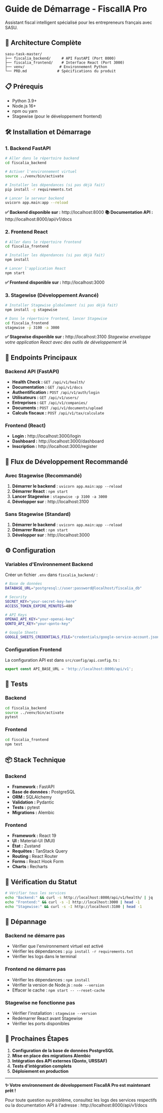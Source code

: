 # Guide de Démarrage - FiscalIA Pro

Assistant fiscal intelligent spécialisé pour les entrepreneurs français avec SASU.

## 🚀 Architecture Complète

```
sasu-task-master/
├── fiscalia_backend/     # API FastAPI (Port 8000)
├── fiscalia_frontend/    # Interface React (Port 3000)
├── venv/                # Environnement Python
└── PRD.md              # Spécifications du produit
```

## 📋 Prérequis

- Python 3.9+
- Node.js 16+
- npm ou yarn
- Stagewise (pour le développement frontend)

## 🛠️ Installation et Démarrage

### 1. Backend FastAPI

```bash
# Aller dans le répertoire backend
cd fiscalia_backend

# Activer l'environnement virtuel
source ../venv/bin/activate

# Installer les dépendances (si pas déjà fait)
pip install -r requirements.txt

# Lancer le serveur backend
uvicorn app.main:app --reload
```

**✅ Backend disponible sur :** http://localhost:8000
**📚 Documentation API :** http://localhost:8000/api/v1/docs

### 2. Frontend React

```bash
# Aller dans le répertoire frontend
cd fiscalia_frontend

# Installer les dépendances (si pas déjà fait)
npm install

# Lancer l'application React
npm start
```

**✅ Frontend disponible sur :** http://localhost:3000

### 3. Stagewise (Développement Avancé)

```bash
# Installer Stagewise globalement (si pas déjà fait)
npm install -g stagewise

# Dans le répertoire frontend, lancer Stagewise
cd fiscalia_frontend
stagewise -p 3100 -a 3000
```

**✅ Stagewise disponible sur :** http://localhost:3100
*Stagewise enveloppe votre application React avec des outils de développement IA*

## 🔗 Endpoints Principaux

### Backend API (FastAPI)

- **Health Check :** `GET /api/v1/health/`
- **Documentation :** `GET /api/v1/docs`
- **Authentification :** `POST /api/v1/auth/login`
- **Utilisateurs :** `GET /api/v1/users/`
- **Entreprises :** `GET /api/v1/companies/`
- **Documents :** `POST /api/v1/documents/upload`
- **Calculs fiscaux :** `POST /api/v1/tax/calculate`

### Frontend (React)

- **Login :** http://localhost:3000/login
- **Dashboard :** http://localhost:3000/dashboard
- **Inscription :** http://localhost:3000/register

## 🎯 Flux de Développement Recommandé

### Avec Stagewise (Recommandé)

1. **Démarrer le backend** : `uvicorn app.main:app --reload`
2. **Démarrer React** : `npm start` 
3. **Lancer Stagewise** : `stagewise -p 3100 -a 3000`
4. **Développer sur** : http://localhost:3100

### Sans Stagewise (Standard)

1. **Démarrer le backend** : `uvicorn app.main:app --reload`
2. **Démarrer React** : `npm start`
3. **Développer sur** : http://localhost:3000

## ⚙️ Configuration

### Variables d'Environnement Backend

Créer un fichier `.env` dans `fiscalia_backend/` :

```bash
# Base de données
DATABASE_URL="postgresql://user:password@localhost/fiscalia_db"

# Security
SECRET_KEY="your-secret-key-here"
ACCESS_TOKEN_EXPIRE_MINUTES=480

# API Keys
OPENAI_API_KEY="your-openai-key"
QONTO_API_KEY="your-qonto-key"

# Google Sheets
GOOGLE_SHEETS_CREDENTIALS_FILE="credentials/google-service-account.json"
```

### Configuration Frontend

La configuration API est dans `src/config/api.config.ts` :

```typescript
export const API_BASE_URL = 'http://localhost:8000/api/v1';
```

## 🧪 Tests

### Backend

```bash
cd fiscalia_backend
source ../venv/bin/activate
pytest
```

### Frontend

```bash
cd fiscalia_frontend
npm test
```

## 📦 Stack Technique

### Backend
- **Framework :** FastAPI
- **Base de données :** PostgreSQL
- **ORM :** SQLAlchemy
- **Validation :** Pydantic
- **Tests :** pytest
- **Migrations :** Alembic

### Frontend
- **Framework :** React 19
- **UI :** Material-UI (MUI)
- **État :** Zustand
- **Requêtes :** TanStack Query
- **Routing :** React Router
- **Forms :** React Hook Form
- **Charts :** Recharts

## 🚦 Vérification du Statut

```bash
# Vérifier tous les services
echo "Backend:" && curl -s http://localhost:8000/api/v1/health/ | jq
echo "Frontend:" && curl -s -I http://localhost:3000 | head -1
echo "Stagewise:" && curl -s -I http://localhost:3100 | head -1
```

## 🔧 Dépannage

### Backend ne démarre pas
- Vérifier que l'environnement virtuel est activé
- Vérifier les dépendances : `pip install -r requirements.txt`
- Vérifier les logs dans le terminal

### Frontend ne démarre pas
- Vérifier les dépendances : `npm install`
- Vérifier la version de Node.js : `node --version`
- Effacer le cache : `npm start -- --reset-cache`

### Stagewise ne fonctionne pas
- Vérifier l'installation : `stagewise --version`
- Redémarrer React avant Stagewise
- Vérifier les ports disponibles

## 📝 Prochaines Étapes

1. **Configuration de la base de données PostgreSQL**
2. **Mise en place des migrations Alembic**
3. **Intégration des API externes (Qonto, URSSAF)**
4. **Tests d'intégration complets**
5. **Déploiement en production**

---

**✨ Votre environnement de développement FiscalIA Pro est maintenant prêt !**

Pour toute question ou problème, consultez les logs des services respectifs ou la documentation API à l'adresse : http://localhost:8000/api/v1/docs
